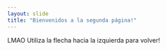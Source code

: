 ```yaml
---
layout: slide
title: "Bienvenidos a la segunda página!"
---
```

LMAO
Utiliza la flecha hacia la izquierda para volver!
